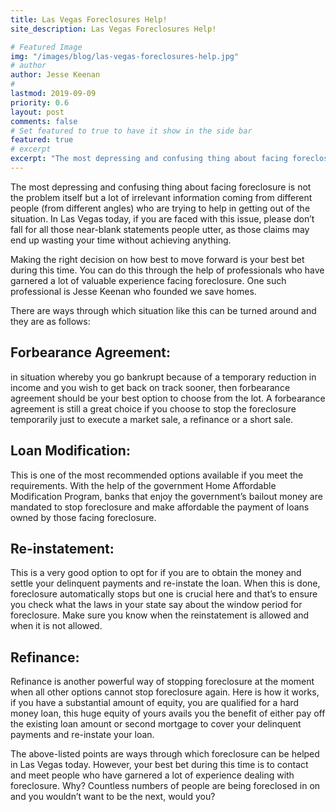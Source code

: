 ```yaml
---
title: Las Vegas Foreclosures Help!
site_description: Las Vegas Foreclosures Help!

# Featured Image
img: "/images/blog/las-vegas-foreclosures-help.jpg"
# author
author: Jesse Keenan
#
lastmod: 2019-09-09
priority: 0.6
layout: post
comments: false
# Set featured to true to have it show in the side bar
featured: true
# excerpt
excerpt: "The most depressing and confusing thing about facing foreclosure is not the problem itself but a lot of irrelevant information coming from different people (from different angles) who are trying to help in getting out of the situation."
---
```


The most depressing and confusing thing about facing foreclosure is not the problem itself but a lot of irrelevant information coming from different people (from different angles) who are trying to help in getting out of the situation. In Las Vegas today, if you are faced with this issue, please don’t fall for all those near-blank statements people utter, as those claims may end up wasting your time without achieving anything.

Making the right decision on how best to move forward is your best bet during this time. You can do this through the help of professionals who have garnered a lot of valuable experience facing foreclosure. One such professional is Jesse Keenan who founded we save homes.

There are ways through which situation like this can be turned around and they are as follows:

## Forbearance Agreement:

in situation whereby you go bankrupt because of a temporary reduction in income and you wish to get back on track sooner, then forbearance agreement should be your best option to choose from the lot. A forbearance agreement is still a great choice if you choose to stop the foreclosure temporarily just to execute a market sale, a refinance or a short sale.

## Loan Modification:

This is one of the most recommended options available if you meet the requirements. With the help of the government Home Affordable Modification Program, banks that enjoy the government’s bailout money are mandated to stop foreclosure and make affordable the payment of loans owned by those facing foreclosure.

## Re-instatement:

This is a very good option to opt for if you are to obtain the money and settle your delinquent payments and re-instate the loan. When this is done, foreclosure automatically stops but one is crucial here and that’s to ensure you check what the laws in your state say about the window period for foreclosure. Make sure you know when the reinstatement is allowed and when it is not allowed.

## Refinance:

Refinance is another powerful way of stopping foreclosure at the moment when all other options cannot stop foreclosure again. Here is how it works, if you have a substantial amount of equity, you are qualified for a hard money loan, this huge equity of yours avails you the benefit of either pay off the existing loan amount or second mortgage to cover your delinquent payments and re-instate your loan.

The above-listed points are ways through which foreclosure can be helped in Las Vegas today. However, your best bet during this time is to contact and meet people who have garnered a lot of experience dealing with foreclosure. Why? Countless numbers of people are being foreclosed in on and you wouldn’t want to be the next, would you?
